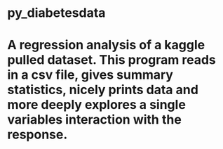 # py_diabetesdata
# A regression analysis of a kaggle pulled dataset. This program reads in a csv file, gives summary statistics, nicely prints data and more deeply explores a single variables interaction with the response.
